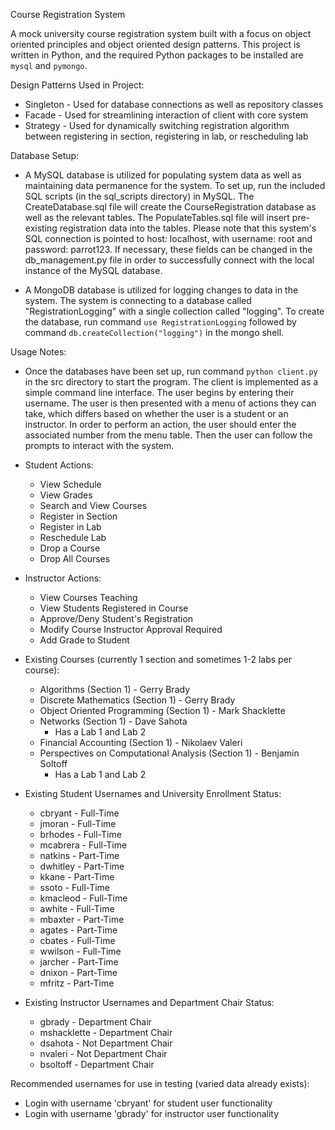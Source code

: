 Course Registration System

A mock university course registration system built with a focus on 
object oriented principles and object oriented design patterns.
This project is written in Python, and the required Python packages to be 
installed are ```mysql``` and ```pymongo```.

Design Patterns Used in Project:
- Singleton - Used for database connections as well as repository classes
- Facade - Used for streamlining interaction of client with core system
- Strategy - Used for dynamically switching registration algorithm between
registering in section, registering in lab, or rescheduling lab

Database Setup:

- A MySQL database is utilized for populating system data as well as
maintaining data permanence for the system. To set up, run the included
  SQL scripts (in the sql_scripts directory) in MySQL. The CreateDatabase.sql file
  will create the CourseRegistration database as well as the relevant tables.
  The PopulateTables.sql file will insert pre-existing registration data 
  into the tables. Please note that this system's SQL connection is pointed
  to host: localhost, with username: root and password: parrot123. If 
  necessary, these fields can be changed in the db_management.py file in order
  to successfully connect with the local instance of the MySQL database.
  
- A MongoDB database is utilized for logging changes to data in the
system. The system is connecting to a database called "RegistrationLogging"
  with a single collection called "logging". To create the database,
  run command ```use RegistrationLogging``` followed by command 
  ```db.createCollection("logging")``` in the mongo shell.

Usage Notes:

- Once the databases have been set up, run command ```python client.py``` in the
src directory to start the program. The client is implemented as a simple 
  command line interface. The user begins by entering their username. 
  The user is then  presented with a menu of actions they can take, which
  differs based on whether the user is a student or an instructor. In order
  to perform an action, the user should enter the associated number from the
  menu table. Then the user can follow the prompts to interact with the system.
  
- Student Actions:
  - View Schedule
  - View Grades
  - Search and View Courses
  - Register in Section
  - Register in Lab
  - Reschedule Lab
  - Drop a Course
  - Drop All Courses
  
- Instructor Actions:
  - View Courses Teaching
  - View Students Registered in Course
  - Approve/Deny Student's Registration
  - Modify Course Instructor Approval Required
  - Add Grade to Student

- Existing Courses (currently 1 section and sometimes 1-2 labs per course):
  - Algorithms (Section 1) - Gerry Brady
  - Discrete Mathematics (Section 1) - Gerry Brady
  - Object Oriented Programming (Section 1) - Mark Shacklette
  - Networks (Section 1) - Dave Sahota
    - Has a Lab 1 and Lab 2
  - Financial Accounting (Section 1) - Nikolaev Valeri
  - Perspectives on Computational Analysis (Section 1) - Benjamin Soltoff
    - Has a Lab 1 and Lab 2
  
- Existing Student Usernames and University Enrollment Status:
  - cbryant - Full-Time
  - jmoran - Full-Time
  - brhodes - Full-Time
  - mcabrera - Full-Time
  - natkins - Part-Time
  - dwhitley - Part-Time
  - kkane - Part-Time
  - ssoto - Full-Time
  - kmacleod - Full-Time
  - awhite - Full-Time
  - mbaxter - Part-Time
  - agates - Part-Time
  - cbates - Full-Time
  - wwilson - Full-Time
  - jarcher - Part-Time
  - dnixon - Part-Time
  - mfritz - Part-Time
  
- Existing Instructor Usernames and Department Chair Status:
  - gbrady - Department Chair
  - mshacklette - Department Chair
  - dsahota - Not Department Chair
  - nvaleri - Not Department Chair
  - bsoltoff - Department Chair

Recommended usernames for use in testing (varied data already exists):

- Login with username 'cbryant' for student user functionality
- Login with username 'gbrady' for instructor user functionality

